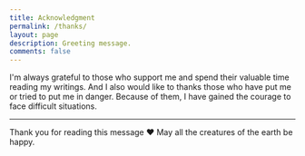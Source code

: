 ```yaml
---
title: Acknowledgment
permalink: /thanks/
layout: page
description: Greeting message.
comments: false
---
```


I'm always grateful to those who support me and spend their valuable time reading my writings.
And I also would like to thanks those who have put me or tried to put me in danger.
Because of them, I have gained the courage to face difficult situations.

<hr>

Thank you for reading this message ❤️ May all the creatures of the earth be happy.
